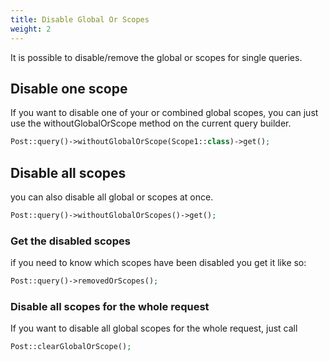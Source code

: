 ```yaml
---
title: Disable Global Or Scopes
weight: 2
---
```


It is possible to disable/remove the global or scopes for single queries.

## Disable one scope

If you want to disable one of your or combined global scopes, you can just use the
withoutGlobalOrScope method on the current query builder.

```php
Post::query()->withoutGlobalOrScope(Scope1::class)->get();
```

## Disable all scopes

you can also disable all global or scopes at once.

```php
Post::query()->withoutGlobalOrScopes()->get();
```

### Get the disabled scopes

if you need to know which scopes have been disabled you get it like so:

```php
Post::query()->removedOrScopes();
```

### Disable all scopes for the whole request 

If you want to disable all global scopes for the whole request, just call

```php
Post::clearGlobalOrScope();
```
